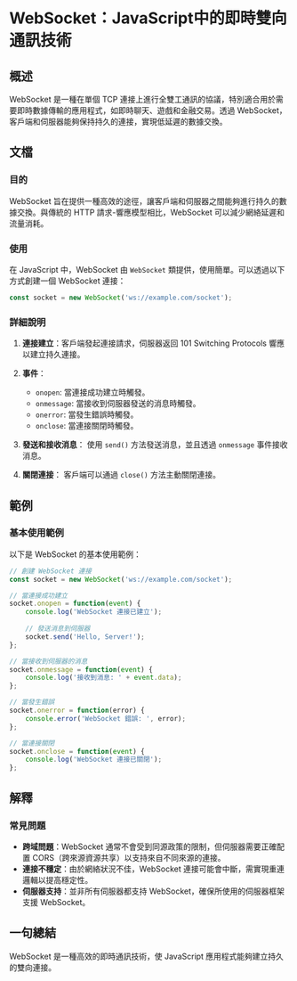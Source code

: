 <!--
Meta Description: # WebSocket：JavaScript中的即時雙向通訊技術 ## 概述 WebSocket 是一種在單個 TCP 連接上進行全雙工通訊的協議，特別適合用於需要即時數據傳輸的應用程式，如即時聊天、遊戲和金融交易。透過 WebSocket，客戶端和伺服器能夠保持持久的連接，實現低延遲的數據交換。 ...
Meta Keywords: websocket, socket, javascript, function, event
-->

# WebSocket：JavaScript中的即時雙向通訊技術

## 概述
WebSocket 是一種在單個 TCP 連接上進行全雙工通訊的協議，特別適合用於需要即時數據傳輸的應用程式，如即時聊天、遊戲和金融交易。透過 WebSocket，客戶端和伺服器能夠保持持久的連接，實現低延遲的數據交換。

## 文檔
### 目的
WebSocket 旨在提供一種高效的途徑，讓客戶端和伺服器之間能夠進行持久的數據交換。與傳統的 HTTP 請求-響應模型相比，WebSocket 可以減少網絡延遲和流量消耗。

### 使用
在 JavaScript 中，WebSocket 由 `WebSocket` 類提供，使用簡單。可以透過以下方式創建一個 WebSocket 連接：

```javascript
const socket = new WebSocket('ws://example.com/socket');
```

### 詳細說明
1. **連接建立**：客戶端發起連接請求，伺服器返回 101 Switching Protocols 響應以建立持久連接。
2. **事件**：
   - `onopen`: 當連接成功建立時觸發。
   - `onmessage`: 當接收到伺服器發送的消息時觸發。
   - `onerror`: 當發生錯誤時觸發。
   - `onclose`: 當連接關閉時觸發。

3. **發送和接收消息**：
   使用 `send()` 方法發送消息，並且透過 `onmessage` 事件接收消息。
   
4. **關閉連接**：
   客戶端可以通過 `close()` 方法主動關閉連接。

## 範例
### 基本使用範例
以下是 WebSocket 的基本使用範例：

```javascript
// 創建 WebSocket 連接
const socket = new WebSocket('ws://example.com/socket');

// 當連接成功建立
socket.onopen = function(event) {
    console.log('WebSocket 連接已建立');
    
    // 發送消息到伺服器
    socket.send('Hello, Server!');
};

// 當接收到伺服器的消息
socket.onmessage = function(event) {
    console.log('接收到消息: ' + event.data);
};

// 當發生錯誤
socket.onerror = function(error) {
    console.error('WebSocket 錯誤: ', error);
};

// 當連接關閉
socket.onclose = function(event) {
    console.log('WebSocket 連接已關閉');
};
```

## 解釋
### 常見問題
- **跨域問題**：WebSocket 通常不會受到同源政策的限制，但伺服器需要正確配置 CORS（跨來源資源共享）以支持來自不同來源的連接。
- **連接不穩定**：由於網絡狀況不佳，WebSocket 連接可能會中斷，需實現重連邏輯以提高穩定性。
- **伺服器支持**：並非所有伺服器都支持 WebSocket，確保所使用的伺服器框架支援 WebSocket。

## 一句總結
WebSocket 是一種高效的即時通訊技術，使 JavaScript 應用程式能夠建立持久的雙向連接。